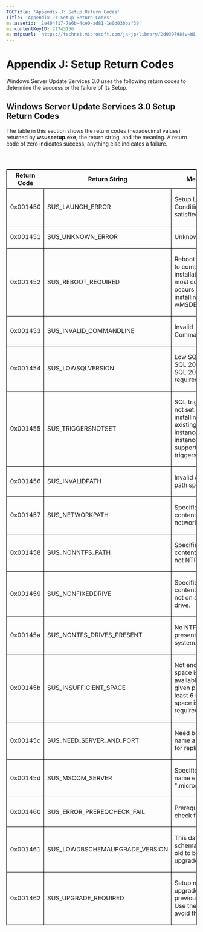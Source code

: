```yaml
---
TOCTitle: 'Appendix J: Setup Return Codes'
Title: 'Appendix J: Setup Return Codes'
ms:assetid: '1e404f17-7e6b-4ce0-ad81-1e0d03bbaf39'
ms:contentKeyID: 21743156
ms:mtpsurl: 'https://technet.microsoft.com/ja-jp/library/Dd939798(v=WS.10)'
---
```


Appendix J: Setup Return Codes
==============================

Windows Server Update Services 3.0 uses the following return codes to determine the success or the failure of its Setup.

Windows Server Update Services 3.0 Setup Return Codes
-----------------------------------------------------

The table in this section shows the return codes (hexadecimal values) returned by **wsussetup.exe**, the return string, and the meaning. A return code of zero indicates success; anything else indicates a failure.

###  

<p> </p>
<table style="border:1px solid black;">
<colgroup>
<col width="33%" />
<col width="33%" />
<col width="33%" />
</colgroup>
<thead>
<tr class="header">
<th>Return Code</th>
<th>Return String</th>
<th>Meaning</th>
</tr>
</thead>
<tbody>
<tr class="odd">
<td style="border:1px solid black;"><p>0x001450</p></td>
<td style="border:1px solid black;"><p>SUS_LAUNCH_ERROR</p></td>
<td style="border:1px solid black;"><p>Setup Launch Conditions not satisfied.</p></td>
</tr>  
<tr class="even">
<td style="border:1px solid black;"><p>0x001451</p></td>
<td style="border:1px solid black;"><p>SUS_UNKNOWN_ERROR</p></td>
<td style="border:1px solid black;"><p>Unknown error.</p></td>
</tr>  
<tr class="odd">
<td style="border:1px solid black;"><p>0x001452</p></td>
<td style="border:1px solid black;"><p>SUS_REBOOT_REQUIRED</p></td>
<td style="border:1px solid black;"><p>Reboot required to complete the installation. This most commonly occurs when installing wMSDE.</p></td>
</tr>  
<tr class="even">
<td style="border:1px solid black;"><p>0x001453</p></td>
<td style="border:1px solid black;"><p>SUS_INVALID_COMMANDLINE</p></td>
<td style="border:1px solid black;"><p>Invalid CommandLine</p></td>
</tr>  
<tr class="odd">
<td style="border:1px solid black;"><p>0x001454</p></td>
<td style="border:1px solid black;"><p>SUS_LOWSQLVERSION</p></td>
<td style="border:1px solid black;"><p>Low SQL version. SQL 2005 or SQL 2008 is required.</p></td>
</tr>  
<tr class="even">
<td style="border:1px solid black;"><p>0x001455</p></td>
<td style="border:1px solid black;"><p>SUS_TRIGGERSNOTSET</p></td>
<td style="border:1px solid black;"><p>SQL triggers are not set. When installing on an existing SQL instance, that instance must support nested triggers.</p></td>
</tr>  
<tr class="odd">
<td style="border:1px solid black;"><p>0x001456</p></td>
<td style="border:1px solid black;"><p>SUS_INVALIDPATH</p></td>
<td style="border:1px solid black;"><p>Invalid content path specified.</p></td>
</tr>  
<tr class="even">
<td style="border:1px solid black;"><p>0x001457</p></td>
<td style="border:1px solid black;"><p>SUS_NETWORKPATH</p></td>
<td style="border:1px solid black;"><p>Specified content path is a network path.</p></td>
</tr>  
<tr class="odd">
<td style="border:1px solid black;"><p>0x001458</p></td>
<td style="border:1px solid black;"><p>SUS_NONNTFS_PATH</p></td>
<td style="border:1px solid black;"><p>Specified content path is not NTFS.</p></td>
</tr>  
<tr class="even">
<td style="border:1px solid black;"><p>0x001459</p></td>
<td style="border:1px solid black;"><p>SUS_NONFIXEDDRIVE</p></td>
<td style="border:1px solid black;"><p>Specified content path is not on a fixed drive.</p></td>
</tr>  
<tr class="odd">
<td style="border:1px solid black;"><p>0x00145a</p></td>
<td style="border:1px solid black;"><p>SUS_NONTFS_DRIVES_PRESENT</p></td>
<td style="border:1px solid black;"><p>No NTFS drives present on the system.</p></td>
</tr>  
<tr class="even">
<td style="border:1px solid black;"><p>0x00145b</p></td>
<td style="border:1px solid black;"><p>SUS_INSUFFICIENT_SPACE</p></td>
<td style="border:1px solid black;"><p>Not enough space is available at the given path. At least 6 GB of space is required.</p></td>
</tr>  
<tr class="odd">
<td style="border:1px solid black;"><p>0x00145c</p></td>
<td style="border:1px solid black;"><p>SUS_NEED_SERVER_AND_PORT</p></td>
<td style="border:1px solid black;"><p>Need both server name and port for replica mode.</p></td>
</tr>  
<tr class="even">
<td style="border:1px solid black;"><p>0x00145d</p></td>
<td style="border:1px solid black;"><p>SUS_MSCOM_SERVER</p></td>
<td style="border:1px solid black;"><p>Specified server name ends in &quot;.microsoft.com&quot;.</p></td>
</tr>  
<tr class="odd">
<td style="border:1px solid black;"><p>0x001460</p></td>
<td style="border:1px solid black;"><p>SUS_ERROR_PREREQCHECK_FAIL</p></td>
<td style="border:1px solid black;"><p>Prerequisite check failed.</p></td>
</tr>  
<tr class="even">
<td style="border:1px solid black;"><p>0x001461</p></td>
<td style="border:1px solid black;"><p>SUS_LOWDBSCHEMAUPGRADE_VERSION</p></td>
<td style="border:1px solid black;"><p>This database schema is too old to be upgraded.</p></td>
</tr>  
<tr class="odd">
<td style="border:1px solid black;"><p>0x001462</p></td>
<td style="border:1px solid black;"><p>SUS_UPGRADE_REQUIRED</p></td>
<td style="border:1px solid black;"><p>Setup needs to upgrade from a previous version. Use the /G to avoid this error.</p></td>
</tr>  
</tbody>  
</table>
